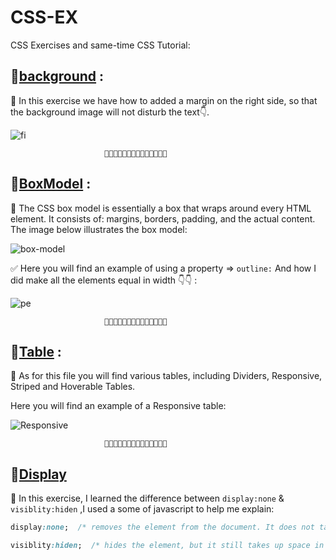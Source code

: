 # CSS-EX
CSS Exercises and same-time CSS Tutorial:
## 🔗[background](https://github.com/DahmanCode/CSS-EX/blob/main/background/bg-image.html) :
🔰 In this exercise we have how to added a margin on the right side, so that the background image will not disturb the text👇.


![fi](https://user-images.githubusercontent.com/94912743/173444840-1b6fb0e9-542e-4525-b7c5-0653a19ba4b4.gif)

                         🔸🔹🔸🔹🔸🔹🔸🔹🔸🔹🔸🔹🔸🔹                                                

## 🔗[BoxModel](https://github.com/DahmanCode/CSS-EX/blob/main/BoxModel/TWidth.html) :
🔰 The CSS box model is essentially a box that wraps around every HTML element. It consists of: margins, borders, padding, and the actual content. The image below illustrates the box model: 

![box-model](https://user-images.githubusercontent.com/94912743/173547244-469f6c60-b895-4382-bb3c-09ac7f1e8403.png)

✅ Here you will find an example of using a property => ```outline:``` And how I did make all the elements equal in width 👇👇 :

![pe](https://user-images.githubusercontent.com/94912743/173544014-49c1d12b-cfd1-4604-bb32-c4c3fc611448.PNG)

                         🔸🔹🔸🔹🔸🔹🔸🔹🔸🔹🔸🔹🔸🔹
                         
## 🔗[Table](https://github.com/DahmanCode/CSS-EX/tree/main/Tabels) :     
🔰 As for this file you will find various tables, including Dividers, Responsive, Striped and Hoverable Tables.

Here you will find an example of a Responsive table:

![Responsive](https://user-images.githubusercontent.com/94912743/173891695-c8fa64a1-b4eb-42a1-800d-09a198ea1b68.PNG)

                         🔸🔹🔸🔹🔸🔹🔸🔹🔸🔹🔸🔹🔸🔹
                         
## 🔗[Display](https://github.com/DahmanCode/CSS-EX/blob/main/Display/display.html)
🔰 In this exercise, I learned the difference between ```display:none``` & ```visiblity:hiden``` ,I used a some of javascript to help me explain:

```css
display:none;  /* removes the element from the document. It does not take up any space. */
```

```css
visiblity:hiden;  /* hides the element, but it still takes up space in the layout. */
```
                         

